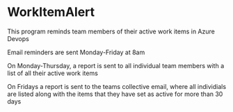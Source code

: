 # WorkItemAlert

This program reminds team members of their active work items in Azure Devops

Email reminders are sent Monday-Friday at 8am

On Monday-Thursday, a report is sent to all individual team members with a list of all their active             work items

On Fridays a report is sent to the teams collective email, where all individials are listed along with          the items that they have set as active for more than 30 days



